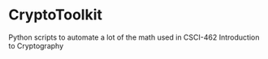 # CryptoToolkit
Python scripts to automate a lot of the math used in CSCI-462 Introduction to Cryptography

